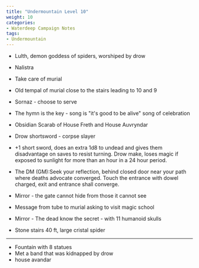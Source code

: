 ```yaml
---
title: "Undermountain Level 10"
weight: 10
categories:
- Waterdeep Campaign Notes
tags:
- Undermountain
---
```


- Lulth, demon goddess of spiders, worshiped by drow

- Nalistra
- Take care of murial
- Old tempal of murial close to the stairs leading to 10 and 9

- Sornaz - choose to serve

- The hymn is the key - song is "it's good to be alive" song of celebration

- Obsidian Scarab of House Freth and House Auvryndar

- Drow shortsword - corpse slayer

- +1 short sword, does an extra 1d8 to undead and gives them disadvantage on saves to resist turning. Drow make, loses magic if exposed to sunlight for more than an hour in a 24 hour period.

- The DM (GM):Seek your reflection, behind closed door near your path where deaths advocate converged. Touch the entrance with dowel charged, exit and entrance shall converge.

- Mirror - the gate cannot hide from those it cannot see

- Message from tube to murial asking to visit magic school

- Mirror - The dead know the secret - with 11 humanoid skulls

- Stone stairs 40 ft, large cristal spider

---

- Fountain with 8 statues
- Met a band that was kidnapped by drow
- house avandar




